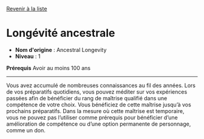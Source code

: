 [Revenir à la liste](..)

# Longévité ancestrale

 * **Nom d'origine** : Ancestral Longevity
 * **Niveau** : 1


<p><strong>Prérequis</strong> Avoir au moins 100 ans</p>
<hr>
<p>Vous avez accumulé de nombreuses connaissances au fil des années. Lors de vos préparatifs quotidiens, vous pouvez méditer sur vos expériences passées afin de bénéficier du rang de maîtrise qualifié dans une compétence de votre choix. Vous bénéficiez de cette maîtrise jusqu’à vos prochains préparatifs. Dans la mesure où cette maîtrise est temporaire, vous ne pouvez pas l’utiliser comme prérequis pour bénéficier d’une amélioration de compétence ou d’une option permanente de personnage, comme un don.</p>